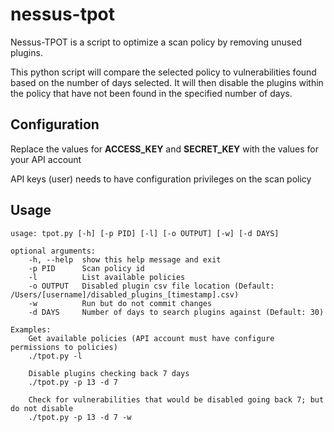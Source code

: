 # nessus-tpot
Nessus-TPOT is a script to optimize a scan policy by removing unused plugins.

This python script will compare the selected policy to vulnerabilities found based on the number of days selected. It will then disable the plugins within the policy that have not been found in the specified number of days.

## Configuration
Replace the values for **ACCESS_KEY** and **SECRET_KEY** with the values for your API account

API keys (user) needs to have configuration privileges on the scan policy

## Usage
```
usage: tpot.py [-h] [-p PID] [-l] [-o OUTPUT] [-w] [-d DAYS]

optional arguments:
    -h, --help  show this help message and exit
    -p PID      Scan policy id
    -l          List available policies
    -o OUTPUT   Disabled plugin csv file location (Default: /Users/[username]/disabled_plugins_[timestamp].csv)
    -w          Run but do not commit changes
    -d DAYS     Number of days to search plugins against (Default: 30)

Examples:
    Get available policies (API account must have configure permissions to policies)
    ./tpot.py -l

    Disable plugins checking back 7 days
    ./tpot.py -p 13 -d 7

    Check for vulnerabilities that would be disabled going back 7; but do not disable
    ./tpot.py -p 13 -d 7 -w
```

